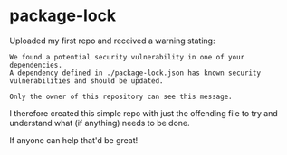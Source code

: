 # package-lock

Uploaded my first repo and received a warning stating:

    We found a potential security vulnerability in one of your dependencies.
    A dependency defined in ./package-lock.json has known security vulnerabilities and should be updated.
    
    Only the owner of this repository can see this message.

I therefore created this simple repo with just the offending file to try and understand what (if anything) needs to be done.

If anyone can help that'd be great!
